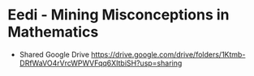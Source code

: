 # Eedi - Mining Misconceptions in Mathematics

- Shared Google Drive https://drive.google.com/drive/folders/1Ktmb-DRfWaVO4rVrcWPWVFqq6XItbiSH?usp=sharing